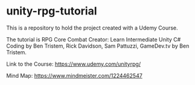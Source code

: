 # unity-rpg-tutorial
This is a repository to hold the project created with a Udemy Course.

The tutorial is RPG Core Combat Creator: Learn Intermediate Unity C# Coding by Ben Tristem, Rick Davidson, Sam Pattuzzi, GameDev.tv by Ben Tristem.

Link to the Course: https://www.udemy.com/unityrpg/

Mind Map: https://www.mindmeister.com/1224462547

